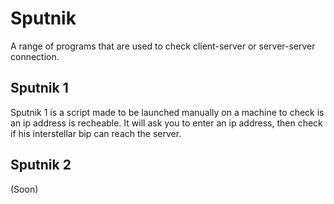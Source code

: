 # Sputnik
A range of programs that are used to check client-server or server-server connection.

## Sputnik 1
Sputnik 1 is a script made to be launched manually on a machine to check is an ip address is recheable.
It will ask you to enter an ip address, then check if his interstellar bip can reach the server.

## Sputnik 2
(Soon)
